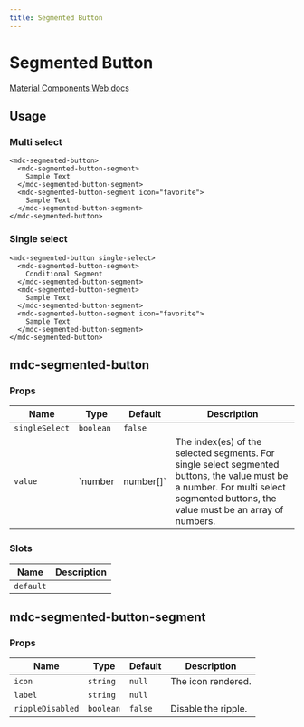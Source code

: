```yaml
---
title: Segmented Button
---
```


# Segmented Button

[Material Components Web docs](https://github.com/material-components/material-components-web/tree/v10.0.0/packages/mdc-segmented-button#readme)

<v-segmented-button-demo1 />

## Usage

### Multi select

```vue
<mdc-segmented-button>
  <mdc-segmented-button-segment>
    Sample Text
  </mdc-segmented-button-segment>
  <mdc-segmented-button-segment icon="favorite">
    Sample Text
  </mdc-segmented-button-segment>
</mdc-segmented-button>
```

### Single select

```vue
<mdc-segmented-button single-select>
  <mdc-segmented-button-segment>
    Conditional Segment
  </mdc-segmented-button-segment>
  <mdc-segmented-button-segment>
    Sample Text
  </mdc-segmented-button-segment>
  <mdc-segmented-button-segment icon="favorite">
    Sample Text
  </mdc-segmented-button-segment>
</mdc-segmented-button>
```

## mdc-segmented-button

### Props

| Name | Type | Default | Description |
| ---- | ---- | ------- | ----------- |
| `singleSelect` | `boolean` | `false` |
| `value` | `number | number[]` | The index(es) of the selected segments. For single select segmented buttons, the value must be a number. For multi select segmented buttons, the value must be an array of numbers. |

### Slots

| Name      | Description |
| --------- | ----------- |
| `default` |

## mdc-segmented-button-segment

### Props

| Name | Type | Default | Description |
| ---- | ---- | ------- | ----------- |
| `icon` | `string` | `null` | The icon rendered. |
| `label` | `string` | `null` |
| `rippleDisabled` | `boolean` | `false` | Disable the ripple. |
